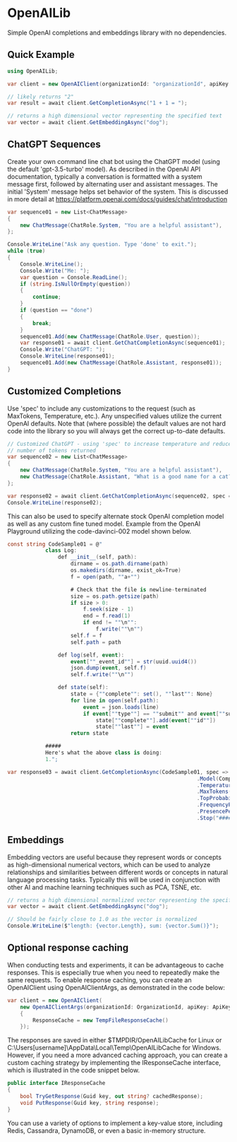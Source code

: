 # OpenAILib

Simple OpenAI completions and embeddings library with no dependencies.

## Quick Example

```csharp
using OpenAILib;

var client = new OpenAIClient(organizationId: "organizationId", apiKey: "apiKey");

// likely returns "2"
var result = await client.GetCompletionAsync("1 + 1 = ");

// returns a high dimensional vector representing the specified text
var vector = await client.GetEmbeddingAsync("dog");
```

## ChatGPT Sequences
Create your own command line chat bot using the ChatGPT model (using the default 'gpt-3.5-turbo' model). As described in the OpenAI API documentation, typically a conversation is formatted with a system message first, followed by alternating user and assistant messages. The initial 'System' message helps set behavior of the system. This is discussed in more detail at https://platform.openai.com/docs/guides/chat/introduction

```csharp
var sequence01 = new List<ChatMessage>
{
    new ChatMessage(ChatRole.System, "You are a helpful assistant"),
};

Console.WriteLine("Ask any question. Type 'done' to exit.");
while (true)
{
    Console.WriteLine();
    Console.Write("Me: ");
    var question = Console.ReadLine();
    if (string.IsNullOrEmpty(question))
    {
        continue;
    }
    if (question == "done")
    {
        break;
    }
    sequence01.Add(new ChatMessage(ChatRole.User, question));
    var response01 = await client.GetChatCompletionAsync(sequence01);
    Console.Write("ChatGPT: ");
    Console.WriteLine(response01);
    sequence01.Add(new ChatMessage(ChatRole.Assistant, response01));
}
```

## Customized Completions
Use 'spec' to include any customizations to the request (such as MaxTokens, Temperature, etc.). Any unspecified values utilize the current OpenAI defaults. Note that (where possible) the default values are not hard code into the library so you will always get the correct up-to-date defaults.

```csharp
// Customized ChatGPT - using 'spec' to increase temperature and reduce the
// number of tokens returned
var sequence02 = new List<ChatMessage>
{
    new ChatMessage(ChatRole.System, "You are a helpful assistant"),
    new ChatMessage(ChatRole.Assistant, "What is a good name for a cat?"),
};

var response02 = await client.GetChatCompletionAsync(sequence02, spec => spec.Temperature(2.0).MaxTokens(10));
Console.WriteLine(response02);
```

This can also be used to specify alternate stock OpenAI completion model as well as any custom fine tuned model. Example from the OpenAI Playground utilizing the code-davinci-002 model shown below.

```csharp
const string CodeSample01 = @"
            class Log:
                def __init__(self, path):
                    dirname = os.path.dirname(path)
                    os.makedirs(dirname, exist_ok=True)
                    f = open(path, ""a+"")

                    # Check that the file is newline-terminated
                    size = os.path.getsize(path)
                    if size > 0:
                        f.seek(size - 1)
                        end = f.read(1)
                        if end != ""\n"":
                            f.write(""\n"")
                    self.f = f
                    self.path = path

                def log(self, event):
                    event[""_event_id""] = str(uuid.uuid4())
                    json.dump(event, self.f)
                    self.f.write(""\n"")

                def state(self):
                    state = {""complete"": set(), ""last"": None}
                    for line in open(self.path):
                        event = json.loads(line)
                        if event[""type""] == ""submit"" and event[""success""]:
                            state[""complete""].add(event[""id""])
                            state[""last""] = event
                    return state

            #####
            Here's what the above class is doing:
            1.";

var response03 = await client.GetCompletionAsync(CodeSample01, spec => spec
                                                            .Model(CompletionModels.CodeDavinci0002)
                                                            .Temperature(0)
                                                            .MaxTokens(64)
                                                            .TopProbability(1)
                                                            .FrequencyPenalty(0)
                                                            .PresencePenalty(0)
                                                            .Stop("#####"));
```

## Embeddings
Embedding vectors are useful because they represent words or concepts as high-dimensional numerical vectors, which can be used to analyze relationships and similarities between different words or concepts in natural language processing tasks. Typically this will be used in conjunction with other AI and machine learning techniques such as PCA, TSNE, etc.

```csharp
// returns a high dimensional normalized vector representing the specified text
var vector = await client.GetEmbeddingAsync("dog");

// Should be fairly close to 1.0 as the vector is normalized
Console.WriteLine($"length: {vector.Length}, sum: {vector.Sum()}");
```

## Optional response caching
When conducting tests and experiments, it can be advantageous to cache responses. This is especially true when you need to repeatedly make the same requests. To enable response caching, you can create an OpenAIClient using OpenAIClientArgs, as demonstrated in the code below:

```csharp
var client = new OpenAIClient(
    new OpenAIClientArgs(organizationId: OrganizationId, apiKey: ApiKey)
    {
        ResponseCache = new TempFileResponseCache()
    });
```

The responses are saved in either $TMPDIR/OpenAILibCache for Linux or C:\Users[username]\AppData\Local\Temp\OpenAILibCache for Windows. However, if you need a more advanced caching approach, you can create a custom caching strategy by implementing the IResponseCache interface, which is illustrated in the code snippet below.

```csharp
public interface IResponseCache
{
    bool TryGetResponse(Guid key, out string? cachedResponse);
    void PutResponse(Guid key, string response);
}
```
You can use a variety of options to implement a key-value store, including Redis, Cassandra, DynamoDB, or even a basic in-memory structure. 
